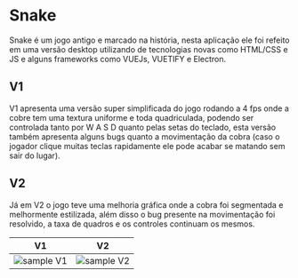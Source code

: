 # Snake
 Snake é um jogo antigo e marcado na história, nesta aplicação ele foi refeito em uma versão desktop utilizando de tecnologias novas como HTML/CSS e JS e alguns frameworks como VUEJs, VUETIFY e Electron.
 
## V1
 V1 apresenta uma versão super simplificada do jogo rodando a 4 fps onde a cobre tem uma textura uniforme e toda quadriculada, podendo ser controlada tanto por W A S D quanto pelas setas do teclado, esta versão também apresenta alguns bugs quanto a movimentação da cobra (caso o jogador clique muitas teclas rapidamente ele pode acabar se matando sem sair do lugar).

## V2
 Já em V2 o jogo teve uma melhoria gráfica onde a cobra foi segmentada e melhormente estilizada, além disso o bug presente na movimentação foi resolvido, a taxa de quadros e os controles continuam os mesmos.



|V1|V2|
| --- | --- |
| ![sample V1](https://i.imgur.com/gfl6tx1.gif)   | ![sample V2](https://i.imgur.com/2c8aNbY.gif) |
